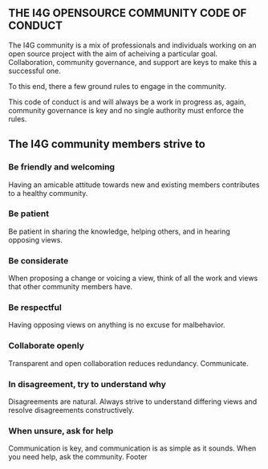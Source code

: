 ## THE I4G OPENSOURCE COMMUNITY CODE OF CONDUCT

The I4G community is a mix of professionals and individuals working on an open source project with the aim of acheiving a particular goal. Collaboration, community governance, and support are keys to make this a successful one.

To this end, there a few ground rules to engage in the community.

This code of conduct is and will always be a work in progress as, again, community governance is key and no single authority must enforce the rules.

## The I4G community members strive to

### Be friendly and welcoming

Having an amicable attitude towards new and existing members contributes to a healthy community.

### Be patient

Be patient in sharing the knowledge, helping others, and in hearing opposing views.

### Be considerate

When proposing a change or voicing a view, think of all the work and views that other community members have.

### Be respectful

Having opposing views on anything is no excuse for malbehavior.

### Collaborate openly

Transparent and open collaboration reduces redundancy. Communicate.

### In disagreement, try to understand why

Disagreements are natural. Always strive to understand differing views and resolve disagreements constructively.

### When unsure, ask for help

Communication is key, and communication is as simple as it sounds. When you need help, ask the community.
Footer

